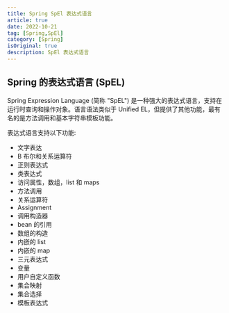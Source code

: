 ```yaml
---
title: Spring SpEl 表达式语言
article: true
date: 2022-10-21
tag: [Spring,SpEl]
category: [Spring]
isOriginal: true
description: SpEl 表达式语言
---
```


## Spring 的表达式语言 (SpEL)

Spring Expression Language (简称 "SpEL") 是一种强大的表达式语言，支持在运行时查询和操作对象。语言语法类似于 Unified EL，但提供了其他功能，最有名的是方法调用和基本字符串模板功能。

表达式语言支持以下功能:

- 文字表达
- B 布尔和关系运算符
- 正则表达式
- 类表达式
- 访问属性，数组，list 和 maps
- 方法调用
- 关系运算符
- Assignment
- 调用构造器
- bean 的引用
- 数组的构造
- 内嵌的 list
- 内嵌的 map
- 三元表达式
- 变量
- 用户自定义函数
- 集合映射
- 集合选择
- 模板表达式

